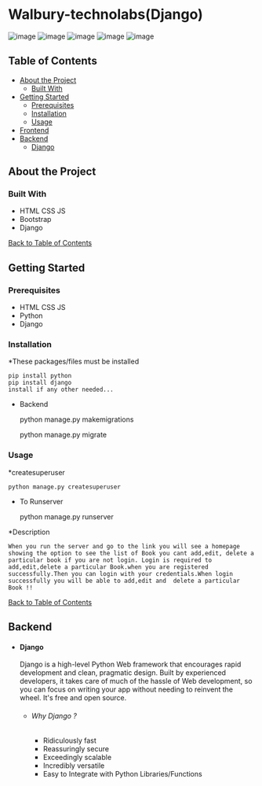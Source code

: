 # Walbury-technolabs(Django)

![image](https://user-images.githubusercontent.com/78681606/149754525-0c0e3624-821a-4e59-9966-7ac29a0803b5.png)
![image](https://user-images.githubusercontent.com/78681606/149754557-ccee5575-b448-41c5-9418-377e352a8ab4.png)
![image](https://user-images.githubusercontent.com/78681606/149754577-1d45b7e7-096b-42ab-aea0-9617cd2bfc43.png)
![image](https://user-images.githubusercontent.com/78681606/149754593-985c27b2-0758-4abd-a98c-5686461b25a8.png)
![image](https://user-images.githubusercontent.com/78681606/149754605-d2a9bdb9-f57a-4d71-8143-c2c92bdedee8.png)

## Table of Contents

* [About the Project](#about-the-project)
  * [Built With](#built-with)
* [Getting Started](#getting-started)
  * [Prerequisites](#prerequisites)
  * [Installation](#installation)
  * [Usage](#usage)
* [Frontend](#frontend)
* [Backend](#backend)
    * [Django](#django)



## About the Project
 
### Built With
*   HTML CSS JS
*   Bootstrap
*   Django


[Back to Table of Contents](#table-of-contents)

## Getting Started
### Prerequisites

* HTML CSS JS
* Python
* Django


### Installation
*These packages/files must be installed


    pip install python
    pip install django
    install if any other needed...

* Backend
    
    
    python manage.py makemigrations
    
    python manage.py migrate
    

### Usage

*createsuperuser

    python manage.py createsuperuser
    
    
  
* To Runserver

     
    python manage.py runserver
    
*Description


    When you run the server and go to the link you will see a homepage showing the option to see the list of Book you cant add,edit, delete a particular book if you are not login. Login is required to add,edit,delete a particular Book.when you are registered successfully.Then you can login with your credentials.When login successfully you will be able to add,edit and  delete a particular Book !!  
    
[Back to Table of Contents](#table-of-contents)
## Backend

* #### Django 
    Django is a high-level Python Web framework that encourages rapid development and clean, pragmatic design. Built by experienced developers, it takes care of much of the hassle of Web development, so you can focus on writing your app without needing to reinvent the wheel. It's free and open source.
    
    * ###### Why Django ?
        *  Ridiculously fast
        *  Reassuringly secure
        *  Exceedingly scalable
        *  Incredibly versatile
        *  Easy to Integrate with Python Libraries/Functions
